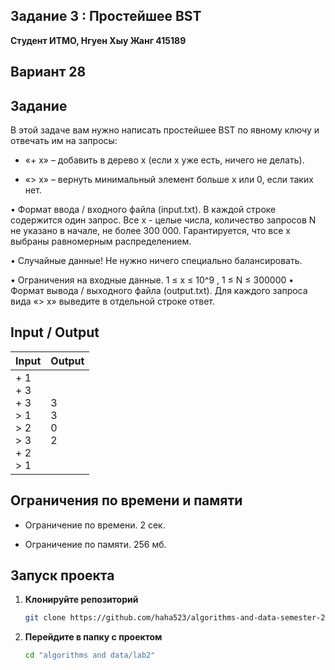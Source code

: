 ## Задание 3 : Простейшее BST

**Студент ИТМО,  Нгуен Хыу Жанг  415189**  

## Вариант 28

## Задание

В этой задаче вам нужно написать простейшее BST по явному ключу и отвечать им на запросы:

- «+ x» – добавить в дерево x (если x уже есть, ничего не делать).

- «> x» – вернуть минимальный элемент больше x или 0, если таких нет.

• Формат ввода / входного файла (input.txt). В каждой строке содержится один запрос. Все x - целые числа, количество запросов N не указано в начале, не более 300 000. Гарантируется, что все x выбраны равномерным
распределением.

• Случайные данные! Не нужно ничего специально балансировать.

• Ограничения на входные данные. 1 ≤ x ≤ 10^9 , 1 ≤ N ≤ 300000
• Формат вывода / выходного файла (output.txt). Для каждого запроса вида «> x» выведите в отдельной строке ответ.
 
## Input / Output 

| Input                                                              | Output                               |   
|--------------------------------------------------------------------|--------------------------------------|
| + 1<br/>+ 3<br/>+ 3<br/>> 1<br/>> 2<br/>> 3<br/>+ 2<br/>> 1        | 3<br/>3<br/>0<br/>2                  |


## Ограничения по времени и памяти

- Ограничение по времени. 2 сек.

- Ограничение по памяти. 256 мб.


## Запуск проекта
1. **Клонируйте репозиторий**
   ```bash
   git clone https://github.com/haha523/algorithms-and-data-semester-2.git
   ```
2. **Перейдите в папку с проектом**
   ```bash
   cd "algorithms and data/lab2"
   ```
